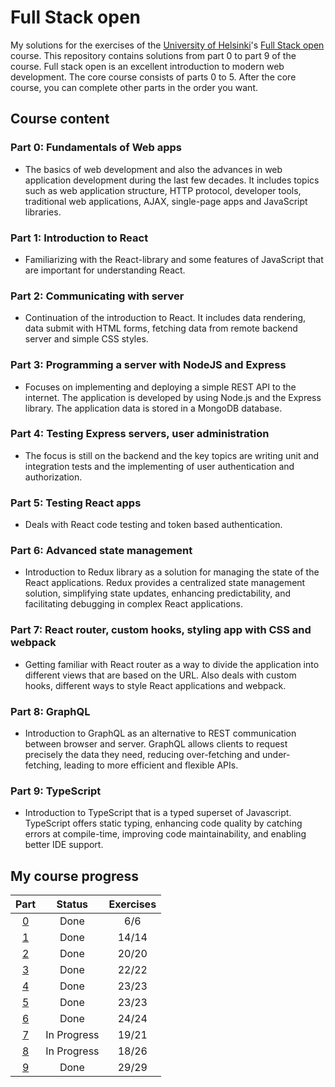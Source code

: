# Full Stack open

My solutions for the exercises of the [University of Helsinki](https://www.helsinki.fi/)'s [Full Stack open](https://fullstackopen.com/) course. This repository contains solutions from part 0 to part 9 of the course. Full stack open is an excellent introduction to modern web development. The core course consists of parts 0 to 5. After the core course, you can complete other parts in the order you want.

## Course content

### Part 0: Fundamentals of Web apps
- The basics of web development and also the advances in web application development during the last few decades. It includes topics such as web application structure, HTTP protocol, developer tools, traditional web applications, AJAX, single-page apps and JavaScript libraries.

### Part 1: Introduction to React
- Familiarizing with the React-library and some features of JavaScript that are important for understanding React.

### Part 2: Communicating with server
- Continuation of the introduction to React. It includes data rendering, data submit with HTML forms, fetching data from remote backend server and simple CSS styles.

### Part 3: Programming a server with NodeJS and Express
- Focuses on implementing and deploying a simple REST API to the internet. The application is developed by using Node.js and the Express library. The application data is stored in a MongoDB database.

### Part 4: Testing Express servers, user administration
- The focus is still on the backend and the key topics are writing unit and integration tests and the implementing of user authentication and authorization.

### Part 5: Testing React apps
- Deals with React code testing and token based authentication.

### Part 6: Advanced state management
- Introduction to Redux library as a solution for managing the state of the React applications. Redux provides a centralized state management solution, simplifying state updates, enhancing predictability, and facilitating debugging in complex React applications.

### Part 7: React router, custom hooks, styling app with CSS and webpack
- Getting familiar with React router as a way to divide the application into different views that are based on the URL. Also deals with custom hooks, different ways to style React applications and webpack.

### Part 8: GraphQL
- Introduction to GraphQL as an alternative to REST communication between browser and server. GraphQL allows clients to request precisely the data they need, reducing over-fetching and under-fetching, leading to more efficient and flexible APIs.

### Part 9: TypeScript
- Introduction to TypeScript that is a typed superset of Javascript. TypeScript offers static typing, enhancing code quality by catching errors at compile-time, improving code maintainability, and enabling better IDE support.

## My course progress

| Part           | Status      | Exercises |
| :------------: | :---------: | :-------: |
| [0](./part_0/) | Done        | 6/6       |
| [1](./part_1/) | Done        | 14/14     |
| [2](./part_2/) | Done        | 20/20     |
| [3](./part_3/) | Done        | 22/22     |
| [4](./part_4/) | Done        | 23/23     |
| [5](./part_5/) | Done        | 23/23     |
| [6](./part_6/) | Done        | 24/24     |
| [7](./part_7/) | In Progress | 19/21     |
| [8](./part_8/) | In Progress | 18/26     |
| [9](./part_9/) | Done        | 29/29     |
